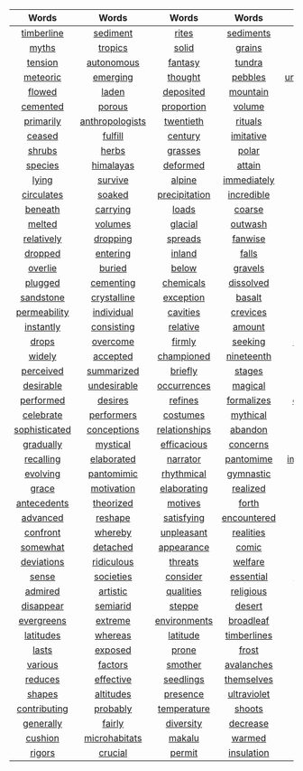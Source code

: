 | Words| Words| Words| Words| Words| Words| Words|
| :---: | :---: | :---: | :---: | :---: | :---: | :---: |
| [timberline](https://translate.google.com/#view=home&op=translate&sl=en&tl=zh-CN&text=timberline) | [sediment](https://translate.google.com/#view=home&op=translate&sl=en&tl=zh-CN&text=sediment) | [rites](https://translate.google.com/#view=home&op=translate&sl=en&tl=zh-CN&text=rites) | [sediments](https://translate.google.com/#view=home&op=translate&sl=en&tl=zh-CN&text=sediments) | [drain](https://translate.google.com/#view=home&op=translate&sl=en&tl=zh-CN&text=drain) | [ritual](https://translate.google.com/#view=home&op=translate&sl=en&tl=zh-CN&text=ritual) | [supernatural](https://translate.google.com/#view=home&op=translate&sl=en&tl=zh-CN&text=supernatural) | 
| [myths](https://translate.google.com/#view=home&op=translate&sl=en&tl=zh-CN&text=myths) | [tropics](https://translate.google.com/#view=home&op=translate&sl=en&tl=zh-CN&text=tropics) | [solid](https://translate.google.com/#view=home&op=translate&sl=en&tl=zh-CN&text=solid) | [grains](https://translate.google.com/#view=home&op=translate&sl=en&tl=zh-CN&text=grains) | [loose](https://translate.google.com/#view=home&op=translate&sl=en&tl=zh-CN&text=loose) | [saturated](https://translate.google.com/#view=home&op=translate&sl=en&tl=zh-CN&text=saturated) | [pores](https://translate.google.com/#view=home&op=translate&sl=en&tl=zh-CN&text=pores) | 
| [tension](https://translate.google.com/#view=home&op=translate&sl=en&tl=zh-CN&text=tension) | [autonomous](https://translate.google.com/#view=home&op=translate&sl=en&tl=zh-CN&text=autonomous) | [fantasy](https://translate.google.com/#view=home&op=translate&sl=en&tl=zh-CN&text=fantasy) | [tundra](https://translate.google.com/#view=home&op=translate&sl=en&tl=zh-CN&text=tundra) | [valleys](https://translate.google.com/#view=home&op=translate&sl=en&tl=zh-CN&text=valleys) | [temperatures](https://translate.google.com/#view=home&op=translate&sl=en&tl=zh-CN&text=temperatures) | [describe](https://translate.google.com/#view=home&op=translate&sl=en&tl=zh-CN&text=describe) | 
| [meteoric](https://translate.google.com/#view=home&op=translate&sl=en&tl=zh-CN&text=meteoric) | [emerging](https://translate.google.com/#view=home&op=translate&sl=en&tl=zh-CN&text=emerging) | [thought](https://translate.google.com/#view=home&op=translate&sl=en&tl=zh-CN&text=thought) | [pebbles](https://translate.google.com/#view=home&op=translate&sl=en&tl=zh-CN&text=pebbles) | [unconsolidated](https://translate.google.com/#view=home&op=translate&sl=en&tl=zh-CN&text=unconsolidated) | [gravel](https://translate.google.com/#view=home&op=translate&sl=en&tl=zh-CN&text=gravel) | [material](https://translate.google.com/#view=home&op=translate&sl=en&tl=zh-CN&text=material) | 
| [flowed](https://translate.google.com/#view=home&op=translate&sl=en&tl=zh-CN&text=flowed) | [laden](https://translate.google.com/#view=home&op=translate&sl=en&tl=zh-CN&text=laden) | [deposited](https://translate.google.com/#view=home&op=translate&sl=en&tl=zh-CN&text=deposited) | [mountain](https://translate.google.com/#view=home&op=translate&sl=en&tl=zh-CN&text=mountain) | [slows](https://translate.google.com/#view=home&op=translate&sl=en&tl=zh-CN&text=slows) | [slope](https://translate.google.com/#view=home&op=translate&sl=en&tl=zh-CN&text=slope) | [former](https://translate.google.com/#view=home&op=translate&sl=en&tl=zh-CN&text=former) | 
| [cemented](https://translate.google.com/#view=home&op=translate&sl=en&tl=zh-CN&text=cemented) | [porous](https://translate.google.com/#view=home&op=translate&sl=en&tl=zh-CN&text=porous) | [proportion](https://translate.google.com/#view=home&op=translate&sl=en&tl=zh-CN&text=proportion) | [volume](https://translate.google.com/#view=home&op=translate&sl=en&tl=zh-CN&text=volume) | [rocks](https://translate.google.com/#view=home&op=translate&sl=en&tl=zh-CN&text=rocks) | [porosity](https://translate.google.com/#view=home&op=translate&sl=en&tl=zh-CN&text=porosity) | [origins](https://translate.google.com/#view=home&op=translate&sl=en&tl=zh-CN&text=origins) | 
| [primarily](https://translate.google.com/#view=home&op=translate&sl=en&tl=zh-CN&text=primarily) | [anthropologists](https://translate.google.com/#view=home&op=translate&sl=en&tl=zh-CN&text=anthropologists) | [twentieth](https://translate.google.com/#view=home&op=translate&sl=en&tl=zh-CN&text=twentieth) | [rituals](https://translate.google.com/#view=home&op=translate&sl=en&tl=zh-CN&text=rituals) | [aesthetic](https://translate.google.com/#view=home&op=translate&sl=en&tl=zh-CN&text=aesthetic) | [proposed](https://translate.google.com/#view=home&op=translate&sl=en&tl=zh-CN&text=proposed) | [imitations](https://translate.google.com/#view=home&op=translate&sl=en&tl=zh-CN&text=imitations) | 
| [ceased](https://translate.google.com/#view=home&op=translate&sl=en&tl=zh-CN&text=ceased) | [fulfill](https://translate.google.com/#view=home&op=translate&sl=en&tl=zh-CN&text=fulfill) | [century](https://translate.google.com/#view=home&op=translate&sl=en&tl=zh-CN&text=century) | [imitative](https://translate.google.com/#view=home&op=translate&sl=en&tl=zh-CN&text=imitative) | [fiction](https://translate.google.com/#view=home&op=translate&sl=en&tl=zh-CN&text=fiction) | [permits](https://translate.google.com/#view=home&op=translate&sl=en&tl=zh-CN&text=permits) | [dramatic](https://translate.google.com/#view=home&op=translate&sl=en&tl=zh-CN&text=dramatic) | 
| [shrubs](https://translate.google.com/#view=home&op=translate&sl=en&tl=zh-CN&text=shrubs) | [herbs](https://translate.google.com/#view=home&op=translate&sl=en&tl=zh-CN&text=herbs) | [grasses](https://translate.google.com/#view=home&op=translate&sl=en&tl=zh-CN&text=grasses) | [polar](https://translate.google.com/#view=home&op=translate&sl=en&tl=zh-CN&text=polar) | [regions](https://translate.google.com/#view=home&op=translate&sl=en&tl=zh-CN&text=regions) | [advantage](https://translate.google.com/#view=home&op=translate&sl=en&tl=zh-CN&text=advantage) | [deciduous](https://translate.google.com/#view=home&op=translate&sl=en&tl=zh-CN&text=deciduous) | 
| [species](https://translate.google.com/#view=home&op=translate&sl=en&tl=zh-CN&text=species) | [himalayas](https://translate.google.com/#view=home&op=translate&sl=en&tl=zh-CN&text=himalayas) | [deformed](https://translate.google.com/#view=home&op=translate&sl=en&tl=zh-CN&text=deformed) | [attain](https://translate.google.com/#view=home&op=translate&sl=en&tl=zh-CN&text=attain) | [ridges](https://translate.google.com/#view=home&op=translate&sl=en&tl=zh-CN&text=ridges) | [velocity](https://translate.google.com/#view=home&op=translate&sl=en&tl=zh-CN&text=velocity) | [favorable](https://translate.google.com/#view=home&op=translate&sl=en&tl=zh-CN&text=favorable) | 
| [lying](https://translate.google.com/#view=home&op=translate&sl=en&tl=zh-CN&text=lying) | [survive](https://translate.google.com/#view=home&op=translate&sl=en&tl=zh-CN&text=survive) | [alpine](https://translate.google.com/#view=home&op=translate&sl=en&tl=zh-CN&text=alpine) | [immediately](https://translate.google.com/#view=home&op=translate&sl=en&tl=zh-CN&text=immediately) | [adjacent](https://translate.google.com/#view=home&op=translate&sl=en&tl=zh-CN&text=adjacent) | [saturates](https://translate.google.com/#view=home&op=translate&sl=en&tl=zh-CN&text=saturates) | [abundant](https://translate.google.com/#view=home&op=translate&sl=en&tl=zh-CN&text=abundant) | 
| [circulates](https://translate.google.com/#view=home&op=translate&sl=en&tl=zh-CN&text=circulates) | [soaked](https://translate.google.com/#view=home&op=translate&sl=en&tl=zh-CN&text=soaked) | [precipitation](https://translate.google.com/#view=home&op=translate&sl=en&tl=zh-CN&text=precipitation) | [incredible](https://translate.google.com/#view=home&op=translate&sl=en&tl=zh-CN&text=incredible) | [underfoot](https://translate.google.com/#view=home&op=translate&sl=en&tl=zh-CN&text=underfoot) | [commonest](https://translate.google.com/#view=home&op=translate&sl=en&tl=zh-CN&text=commonest) | [particles](https://translate.google.com/#view=home&op=translate&sl=en&tl=zh-CN&text=particles) | 
| [beneath](https://translate.google.com/#view=home&op=translate&sl=en&tl=zh-CN&text=beneath) | [carrying](https://translate.google.com/#view=home&op=translate&sl=en&tl=zh-CN&text=carrying) | [loads](https://translate.google.com/#view=home&op=translate&sl=en&tl=zh-CN&text=loads) | [coarse](https://translate.google.com/#view=home&op=translate&sl=en&tl=zh-CN&text=coarse) | [sheets](https://translate.google.com/#view=home&op=translate&sl=en&tl=zh-CN&text=sheets) | [covered](https://translate.google.com/#view=home&op=translate&sl=en&tl=zh-CN&text=covered) | [steadily](https://translate.google.com/#view=home&op=translate&sl=en&tl=zh-CN&text=steadily) | 
| [melted](https://translate.google.com/#view=home&op=translate&sl=en&tl=zh-CN&text=melted) | [volumes](https://translate.google.com/#view=home&op=translate&sl=en&tl=zh-CN&text=volumes) | [glacial](https://translate.google.com/#view=home&op=translate&sl=en&tl=zh-CN&text=glacial) | [outwash](https://translate.google.com/#view=home&op=translate&sl=en&tl=zh-CN&text=outwash) | [slowed](https://translate.google.com/#view=home&op=translate&sl=en&tl=zh-CN&text=slowed) | [emerges](https://translate.google.com/#view=home&op=translate&sl=en&tl=zh-CN&text=emerges) | [valley](https://translate.google.com/#view=home&op=translate&sl=en&tl=zh-CN&text=valley) | 
| [relatively](https://translate.google.com/#view=home&op=translate&sl=en&tl=zh-CN&text=relatively) | [dropping](https://translate.google.com/#view=home&op=translate&sl=en&tl=zh-CN&text=dropping) | [spreads](https://translate.google.com/#view=home&op=translate&sl=en&tl=zh-CN&text=spreads) | [fanwise](https://translate.google.com/#view=home&op=translate&sl=en&tl=zh-CN&text=fanwise) | [depositing](https://translate.google.com/#view=home&op=translate&sl=en&tl=zh-CN&text=depositing) | [smooth](https://translate.google.com/#view=home&op=translate&sl=en&tl=zh-CN&text=smooth) | [shaped](https://translate.google.com/#view=home&op=translate&sl=en&tl=zh-CN&text=shaped) | 
| [dropped](https://translate.google.com/#view=home&op=translate&sl=en&tl=zh-CN&text=dropped) | [entering](https://translate.google.com/#view=home&op=translate&sl=en&tl=zh-CN&text=entering) | [inland](https://translate.google.com/#view=home&op=translate&sl=en&tl=zh-CN&text=inland) | [falls](https://translate.google.com/#view=home&op=translate&sl=en&tl=zh-CN&text=falls) | [thick](https://translate.google.com/#view=home&op=translate&sl=en&tl=zh-CN&text=thick) | [lowland](https://translate.google.com/#view=home&op=translate&sl=en&tl=zh-CN&text=lowland) | [country](https://translate.google.com/#view=home&op=translate&sl=en&tl=zh-CN&text=country) | 
| [overlie](https://translate.google.com/#view=home&op=translate&sl=en&tl=zh-CN&text=overlie) | [buried](https://translate.google.com/#view=home&op=translate&sl=en&tl=zh-CN&text=buried) | [below](https://translate.google.com/#view=home&op=translate&sl=en&tl=zh-CN&text=below) | [gravels](https://translate.google.com/#view=home&op=translate&sl=en&tl=zh-CN&text=gravels) | [riverbed](https://translate.google.com/#view=home&op=translate&sl=en&tl=zh-CN&text=riverbed) | [sandbars](https://translate.google.com/#view=home&op=translate&sl=en&tl=zh-CN&text=sandbars) | [consolidated](https://translate.google.com/#view=home&op=translate&sl=en&tl=zh-CN&text=consolidated) | 
| [plugged](https://translate.google.com/#view=home&op=translate&sl=en&tl=zh-CN&text=plugged) | [cementing](https://translate.google.com/#view=home&op=translate&sl=en&tl=zh-CN&text=cementing) | [chemicals](https://translate.google.com/#view=home&op=translate&sl=en&tl=zh-CN&text=chemicals) | [dissolved](https://translate.google.com/#view=home&op=translate&sl=en&tl=zh-CN&text=dissolved) | [percolating](https://translate.google.com/#view=home&op=translate&sl=en&tl=zh-CN&text=percolating) | [consolidation](https://translate.google.com/#view=home&op=translate&sl=en&tl=zh-CN&text=consolidation) | [afterwards](https://translate.google.com/#view=home&op=translate&sl=en&tl=zh-CN&text=afterwards) | 
| [sandstone](https://translate.google.com/#view=home&op=translate&sl=en&tl=zh-CN&text=sandstone) | [crystalline](https://translate.google.com/#view=home&op=translate&sl=en&tl=zh-CN&text=crystalline) | [exception](https://translate.google.com/#view=home&op=translate&sl=en&tl=zh-CN&text=exception) | [basalt](https://translate.google.com/#view=home&op=translate&sl=en&tl=zh-CN&text=basalt) | [solidified](https://translate.google.com/#view=home&op=translate&sl=en&tl=zh-CN&text=solidified) | [volcanic](https://translate.google.com/#view=home&op=translate&sl=en&tl=zh-CN&text=volcanic) | [bubbles](https://translate.google.com/#view=home&op=translate&sl=en&tl=zh-CN&text=bubbles) | 
| [permeability](https://translate.google.com/#view=home&op=translate&sl=en&tl=zh-CN&text=permeability) | [individual](https://translate.google.com/#view=home&op=translate&sl=en&tl=zh-CN&text=individual) | [cavities](https://translate.google.com/#view=home&op=translate&sl=en&tl=zh-CN&text=cavities) | [crevices](https://translate.google.com/#view=home&op=translate&sl=en&tl=zh-CN&text=crevices) | [linking](https://translate.google.com/#view=home&op=translate&sl=en&tl=zh-CN&text=linking) | [clinging](https://translate.google.com/#view=home&op=translate&sl=en&tl=zh-CN&text=clinging) | [would](https://translate.google.com/#view=home&op=translate&sl=en&tl=zh-CN&text=would) | 
| [instantly](https://translate.google.com/#view=home&op=translate&sl=en&tl=zh-CN&text=instantly) | [consisting](https://translate.google.com/#view=home&op=translate&sl=en&tl=zh-CN&text=consisting) | [relative](https://translate.google.com/#view=home&op=translate&sl=en&tl=zh-CN&text=relative) | [amount](https://translate.google.com/#view=home&op=translate&sl=en&tl=zh-CN&text=amount) | [varies](https://translate.google.com/#view=home&op=translate&sl=en&tl=zh-CN&text=varies) | [greatly](https://translate.google.com/#view=home&op=translate&sl=en&tl=zh-CN&text=greatly) | [porosities](https://translate.google.com/#view=home&op=translate&sl=en&tl=zh-CN&text=porosities) | 
| [drops](https://translate.google.com/#view=home&op=translate&sl=en&tl=zh-CN&text=drops) | [overcome](https://translate.google.com/#view=home&op=translate&sl=en&tl=zh-CN&text=overcome) | [firmly](https://translate.google.com/#view=home&op=translate&sl=en&tl=zh-CN&text=firmly) | [seeking](https://translate.google.com/#view=home&op=translate&sl=en&tl=zh-CN&text=seeking) | [speculation](https://translate.google.com/#view=home&op=translate&sl=en&tl=zh-CN&text=speculation) | [concrete](https://translate.google.com/#view=home&op=translate&sl=en&tl=zh-CN&text=concrete) | [evidence](https://translate.google.com/#view=home&op=translate&sl=en&tl=zh-CN&text=evidence) | 
| [widely](https://translate.google.com/#view=home&op=translate&sl=en&tl=zh-CN&text=widely) | [accepted](https://translate.google.com/#view=home&op=translate&sl=en&tl=zh-CN&text=accepted) | [championed](https://translate.google.com/#view=home&op=translate&sl=en&tl=zh-CN&text=championed) | [nineteenth](https://translate.google.com/#view=home&op=translate&sl=en&tl=zh-CN&text=nineteenth) | [centuries](https://translate.google.com/#view=home&op=translate&sl=en&tl=zh-CN&text=centuries) | [envisions](https://translate.google.com/#view=home&op=translate&sl=en&tl=zh-CN&text=envisions) | [process](https://translate.google.com/#view=home&op=translate&sl=en&tl=zh-CN&text=process) | 
| [perceived](https://translate.google.com/#view=home&op=translate&sl=en&tl=zh-CN&text=perceived) | [summarized](https://translate.google.com/#view=home&op=translate&sl=en&tl=zh-CN&text=summarized) | [briefly](https://translate.google.com/#view=home&op=translate&sl=en&tl=zh-CN&text=briefly) | [stages](https://translate.google.com/#view=home&op=translate&sl=en&tl=zh-CN&text=stages) | [aware](https://translate.google.com/#view=home&op=translate&sl=en&tl=zh-CN&text=aware) | [causes](https://translate.google.com/#view=home&op=translate&sl=en&tl=zh-CN&text=causes) | [attributes](https://translate.google.com/#view=home&op=translate&sl=en&tl=zh-CN&text=attributes) | 
| [desirable](https://translate.google.com/#view=home&op=translate&sl=en&tl=zh-CN&text=desirable) | [undesirable](https://translate.google.com/#view=home&op=translate&sl=en&tl=zh-CN&text=undesirable) | [occurrences](https://translate.google.com/#view=home&op=translate&sl=en&tl=zh-CN&text=occurrences) | [magical](https://translate.google.com/#view=home&op=translate&sl=en&tl=zh-CN&text=magical) | [favor](https://translate.google.com/#view=home&op=translate&sl=en&tl=zh-CN&text=favor) | [perceiving](https://translate.google.com/#view=home&op=translate&sl=en&tl=zh-CN&text=perceiving) | [apparent](https://translate.google.com/#view=home&op=translate&sl=en&tl=zh-CN&text=apparent) | 
| [performed](https://translate.google.com/#view=home&op=translate&sl=en&tl=zh-CN&text=performed) | [desires](https://translate.google.com/#view=home&op=translate&sl=en&tl=zh-CN&text=desires) | [refines](https://translate.google.com/#view=home&op=translate&sl=en&tl=zh-CN&text=refines) | [formalizes](https://translate.google.com/#view=home&op=translate&sl=en&tl=zh-CN&text=formalizes) | [ceremonies](https://translate.google.com/#view=home&op=translate&sl=en&tl=zh-CN&text=ceremonies) | [frequently](https://translate.google.com/#view=home&op=translate&sl=en&tl=zh-CN&text=frequently) | [representatives](https://translate.google.com/#view=home&op=translate&sl=en&tl=zh-CN&text=representatives) | 
| [celebrate](https://translate.google.com/#view=home&op=translate&sl=en&tl=zh-CN&text=celebrate) | [performers](https://translate.google.com/#view=home&op=translate&sl=en&tl=zh-CN&text=performers) | [costumes](https://translate.google.com/#view=home&op=translate&sl=en&tl=zh-CN&text=costumes) | [mythical](https://translate.google.com/#view=home&op=translate&sl=en&tl=zh-CN&text=mythical) | [characters](https://translate.google.com/#view=home&op=translate&sl=en&tl=zh-CN&text=characters) | [accompanying](https://translate.google.com/#view=home&op=translate&sl=en&tl=zh-CN&text=accompanying) | [celebrations](https://translate.google.com/#view=home&op=translate&sl=en&tl=zh-CN&text=celebrations) | 
| [sophisticated](https://translate.google.com/#view=home&op=translate&sl=en&tl=zh-CN&text=sophisticated) | [conceptions](https://translate.google.com/#view=home&op=translate&sl=en&tl=zh-CN&text=conceptions) | [relationships](https://translate.google.com/#view=home&op=translate&sl=en&tl=zh-CN&text=relationships) | [abandon](https://translate.google.com/#view=home&op=translate&sl=en&tl=zh-CN&text=abandon) | [divorced](https://translate.google.com/#view=home&op=translate&sl=en&tl=zh-CN&text=divorced) | [thereafter](https://translate.google.com/#view=home&op=translate&sl=en&tl=zh-CN&text=thereafter) | [entertainment](https://translate.google.com/#view=home&op=translate&sl=en&tl=zh-CN&text=entertainment) | 
| [gradually](https://translate.google.com/#view=home&op=translate&sl=en&tl=zh-CN&text=gradually) | [mystical](https://translate.google.com/#view=home&op=translate&sl=en&tl=zh-CN&text=mystical) | [efficacious](https://translate.google.com/#view=home&op=translate&sl=en&tl=zh-CN&text=efficacious) | [concerns](https://translate.google.com/#view=home&op=translate&sl=en&tl=zh-CN&text=concerns) | [storytelling](https://translate.google.com/#view=home&op=translate&sl=en&tl=zh-CN&text=storytelling) | [alternative](https://translate.google.com/#view=home&op=translate&sl=en&tl=zh-CN&text=alternative) | [pleasures](https://translate.google.com/#view=home&op=translate&sl=en&tl=zh-CN&text=pleasures) | 
| [recalling](https://translate.google.com/#view=home&op=translate&sl=en&tl=zh-CN&text=recalling) | [elaborated](https://translate.google.com/#view=home&op=translate&sl=en&tl=zh-CN&text=elaborated) | [narrator](https://translate.google.com/#view=home&op=translate&sl=en&tl=zh-CN&text=narrator) | [pantomime](https://translate.google.com/#view=home&op=translate&sl=en&tl=zh-CN&text=pantomime) | [impersonation](https://translate.google.com/#view=home&op=translate&sl=en&tl=zh-CN&text=impersonation) | [eventually](https://translate.google.com/#view=home&op=translate&sl=en&tl=zh-CN&text=eventually) | [assumed](https://translate.google.com/#view=home&op=translate&sl=en&tl=zh-CN&text=assumed) | 
| [evolving](https://translate.google.com/#view=home&op=translate&sl=en&tl=zh-CN&text=evolving) | [pantomimic](https://translate.google.com/#view=home&op=translate&sl=en&tl=zh-CN&text=pantomimic) | [rhythmical](https://translate.google.com/#view=home&op=translate&sl=en&tl=zh-CN&text=rhythmical) | [gymnastic](https://translate.google.com/#view=home&op=translate&sl=en&tl=zh-CN&text=gymnastic) | [admiration](https://translate.google.com/#view=home&op=translate&sl=en&tl=zh-CN&text=admiration) | [performer](https://translate.google.com/#view=home&op=translate&sl=en&tl=zh-CN&text=performer) | [virtuosity](https://translate.google.com/#view=home&op=translate&sl=en&tl=zh-CN&text=virtuosity) | 
| [grace](https://translate.google.com/#view=home&op=translate&sl=en&tl=zh-CN&text=grace) | [motivation](https://translate.google.com/#view=home&op=translate&sl=en&tl=zh-CN&text=motivation) | [elaborating](https://translate.google.com/#view=home&op=translate&sl=en&tl=zh-CN&text=elaborating) | [realized](https://translate.google.com/#view=home&op=translate&sl=en&tl=zh-CN&text=realized) | [theatrical](https://translate.google.com/#view=home&op=translate&sl=en&tl=zh-CN&text=theatrical) | [performances](https://translate.google.com/#view=home&op=translate&sl=en&tl=zh-CN&text=performances) | [exploring](https://translate.google.com/#view=home&op=translate&sl=en&tl=zh-CN&text=exploring) | 
| [antecedents](https://translate.google.com/#view=home&op=translate&sl=en&tl=zh-CN&text=antecedents) | [theorized](https://translate.google.com/#view=home&op=translate&sl=en&tl=zh-CN&text=theorized) | [motives](https://translate.google.com/#view=home&op=translate&sl=en&tl=zh-CN&text=motives) | [forth](https://translate.google.com/#view=home&op=translate&sl=en&tl=zh-CN&text=forth) | [aristotle](https://translate.google.com/#view=home&op=translate&sl=en&tl=zh-CN&text=aristotle) | [pleasure](https://translate.google.com/#view=home&op=translate&sl=en&tl=zh-CN&text=pleasure) | [imitating](https://translate.google.com/#view=home&op=translate&sl=en&tl=zh-CN&text=imitating) | 
| [advanced](https://translate.google.com/#view=home&op=translate&sl=en&tl=zh-CN&text=advanced) | [reshape](https://translate.google.com/#view=home&op=translate&sl=en&tl=zh-CN&text=reshape) | [satisfying](https://translate.google.com/#view=home&op=translate&sl=en&tl=zh-CN&text=satisfying) | [encountered](https://translate.google.com/#view=home&op=translate&sl=en&tl=zh-CN&text=encountered) | [drama](https://translate.google.com/#view=home&op=translate&sl=en&tl=zh-CN&text=drama) | [objectify](https://translate.google.com/#view=home&op=translate&sl=en&tl=zh-CN&text=objectify) | [anxieties](https://translate.google.com/#view=home&op=translate&sl=en&tl=zh-CN&text=anxieties) | 
| [confront](https://translate.google.com/#view=home&op=translate&sl=en&tl=zh-CN&text=confront) | [whereby](https://translate.google.com/#view=home&op=translate&sl=en&tl=zh-CN&text=whereby) | [unpleasant](https://translate.google.com/#view=home&op=translate&sl=en&tl=zh-CN&text=unpleasant) | [realities](https://translate.google.com/#view=home&op=translate&sl=en&tl=zh-CN&text=realities) | [instinct](https://translate.google.com/#view=home&op=translate&sl=en&tl=zh-CN&text=instinct) | [penchant](https://translate.google.com/#view=home&op=translate&sl=en&tl=zh-CN&text=penchant) | [explanations](https://translate.google.com/#view=home&op=translate&sl=en&tl=zh-CN&text=explanations) | 
| [somewhat](https://translate.google.com/#view=home&op=translate&sl=en&tl=zh-CN&text=somewhat) | [detached](https://translate.google.com/#view=home&op=translate&sl=en&tl=zh-CN&text=detached) | [appearance](https://translate.google.com/#view=home&op=translate&sl=en&tl=zh-CN&text=appearance) | [comic](https://translate.google.com/#view=home&op=translate&sl=en&tl=zh-CN&text=comic) | [comedy](https://translate.google.com/#view=home&op=translate&sl=en&tl=zh-CN&text=comedy) | [sufficient](https://translate.google.com/#view=home&op=translate&sl=en&tl=zh-CN&text=sufficient) | [detachment](https://translate.google.com/#view=home&op=translate&sl=en&tl=zh-CN&text=detachment) | 
| [deviations](https://translate.google.com/#view=home&op=translate&sl=en&tl=zh-CN&text=deviations) | [ridiculous](https://translate.google.com/#view=home&op=translate&sl=en&tl=zh-CN&text=ridiculous) | [threats](https://translate.google.com/#view=home&op=translate&sl=en&tl=zh-CN&text=threats) | [welfare](https://translate.google.com/#view=home&op=translate&sl=en&tl=zh-CN&text=welfare) | [entire](https://translate.google.com/#view=home&op=translate&sl=en&tl=zh-CN&text=entire) | [contributes](https://translate.google.com/#view=home&op=translate&sl=en&tl=zh-CN&text=contributes) | [emergence](https://translate.google.com/#view=home&op=translate&sl=en&tl=zh-CN&text=emergence) | 
| [sense](https://translate.google.com/#view=home&op=translate&sl=en&tl=zh-CN&text=sense) | [societies](https://translate.google.com/#view=home&op=translate&sl=en&tl=zh-CN&text=societies) | [consider](https://translate.google.com/#view=home&op=translate&sl=en&tl=zh-CN&text=consider) | [essential](https://translate.google.com/#view=home&op=translate&sl=en&tl=zh-CN&text=essential) | [abandoned](https://translate.google.com/#view=home&op=translate&sl=en&tl=zh-CN&text=abandoned) | [nevertheless](https://translate.google.com/#view=home&op=translate&sl=en&tl=zh-CN&text=nevertheless) | [retained](https://translate.google.com/#view=home&op=translate&sl=en&tl=zh-CN&text=retained) | 
| [admired](https://translate.google.com/#view=home&op=translate&sl=en&tl=zh-CN&text=admired) | [artistic](https://translate.google.com/#view=home&op=translate&sl=en&tl=zh-CN&text=artistic) | [qualities](https://translate.google.com/#view=home&op=translate&sl=en&tl=zh-CN&text=qualities) | [religious](https://translate.google.com/#view=home&op=translate&sl=en&tl=zh-CN&text=religious) | [vegetation](https://translate.google.com/#view=home&op=translate&sl=en&tl=zh-CN&text=vegetation) | [treeless](https://translate.google.com/#view=home&op=translate&sl=en&tl=zh-CN&text=treeless) | [vertical](https://translate.google.com/#view=home&op=translate&sl=en&tl=zh-CN&text=vertical) | 
| [disappear](https://translate.google.com/#view=home&op=translate&sl=en&tl=zh-CN&text=disappear) | [semiarid](https://translate.google.com/#view=home&op=translate&sl=en&tl=zh-CN&text=semiarid) | [steppe](https://translate.google.com/#view=home&op=translate&sl=en&tl=zh-CN&text=steppe) | [desert](https://translate.google.com/#view=home&op=translate&sl=en&tl=zh-CN&text=desert) | [moisture](https://translate.google.com/#view=home&op=translate&sl=en&tl=zh-CN&text=moisture) | [subtropics](https://translate.google.com/#view=home&op=translate&sl=en&tl=zh-CN&text=subtropics) | [moist](https://translate.google.com/#view=home&op=translate&sl=en&tl=zh-CN&text=moist) | 
| [evergreens](https://translate.google.com/#view=home&op=translate&sl=en&tl=zh-CN&text=evergreens) | [extreme](https://translate.google.com/#view=home&op=translate&sl=en&tl=zh-CN&text=extreme) | [environments](https://translate.google.com/#view=home&op=translate&sl=en&tl=zh-CN&text=environments) | [broadleaf](https://translate.google.com/#view=home&op=translate&sl=en&tl=zh-CN&text=broadleaf) | [birch](https://translate.google.com/#view=home&op=translate&sl=en&tl=zh-CN&text=birch) | [twisted](https://translate.google.com/#view=home&op=translate&sl=en&tl=zh-CN&text=twisted) | [particularly](https://translate.google.com/#view=home&op=translate&sl=en&tl=zh-CN&text=particularly) | 
| [latitudes](https://translate.google.com/#view=home&op=translate&sl=en&tl=zh-CN&text=latitudes) | [whereas](https://translate.google.com/#view=home&op=translate&sl=en&tl=zh-CN&text=whereas) | [latitude](https://translate.google.com/#view=home&op=translate&sl=en&tl=zh-CN&text=latitude) | [timberlines](https://translate.google.com/#view=home&op=translate&sl=en&tl=zh-CN&text=timberlines) | [strongly](https://translate.google.com/#view=home&op=translate&sl=en&tl=zh-CN&text=strongly) | [influenced](https://translate.google.com/#view=home&op=translate&sl=en&tl=zh-CN&text=influenced) | [duration](https://translate.google.com/#view=home&op=translate&sl=en&tl=zh-CN&text=duration) | 
| [lasts](https://translate.google.com/#view=home&op=translate&sl=en&tl=zh-CN&text=lasts) | [exposed](https://translate.google.com/#view=home&op=translate&sl=en&tl=zh-CN&text=exposed) | [prone](https://translate.google.com/#view=home&op=translate&sl=en&tl=zh-CN&text=prone) | [frost](https://translate.google.com/#view=home&op=translate&sl=en&tl=zh-CN&text=frost) | [universally](https://translate.google.com/#view=home&op=translate&sl=en&tl=zh-CN&text=universally) | [explanation](https://translate.google.com/#view=home&op=translate&sl=en&tl=zh-CN&text=explanation) | [cessation](https://translate.google.com/#view=home&op=translate&sl=en&tl=zh-CN&text=cessation) | 
| [various](https://translate.google.com/#view=home&op=translate&sl=en&tl=zh-CN&text=various) | [factors](https://translate.google.com/#view=home&op=translate&sl=en&tl=zh-CN&text=factors) | [smother](https://translate.google.com/#view=home&op=translate&sl=en&tl=zh-CN&text=smother) | [avalanches](https://translate.google.com/#view=home&op=translate&sl=en&tl=zh-CN&text=avalanches) | [creep](https://translate.google.com/#view=home&op=translate&sl=en&tl=zh-CN&text=creep) | [damage](https://translate.google.com/#view=home&op=translate&sl=en&tl=zh-CN&text=damage) | [destroy](https://translate.google.com/#view=home&op=translate&sl=en&tl=zh-CN&text=destroy) | 
| [reduces](https://translate.google.com/#view=home&op=translate&sl=en&tl=zh-CN&text=reduces) | [effective](https://translate.google.com/#view=home&op=translate&sl=en&tl=zh-CN&text=effective) | [seedlings](https://translate.google.com/#view=home&op=translate&sl=en&tl=zh-CN&text=seedlings) | [themselves](https://translate.google.com/#view=home&op=translate&sl=en&tl=zh-CN&text=themselves) | [altitude](https://translate.google.com/#view=home&op=translate&sl=en&tl=zh-CN&text=altitude) | [stress](https://translate.google.com/#view=home&op=translate&sl=en&tl=zh-CN&text=stress) | [evident](https://translate.google.com/#view=home&op=translate&sl=en&tl=zh-CN&text=evident) | 
| [shapes](https://translate.google.com/#view=home&op=translate&sl=en&tl=zh-CN&text=shapes) | [altitudes](https://translate.google.com/#view=home&op=translate&sl=en&tl=zh-CN&text=altitudes) | [presence](https://translate.google.com/#view=home&op=translate&sl=en&tl=zh-CN&text=presence) | [ultraviolet](https://translate.google.com/#view=home&op=translate&sl=en&tl=zh-CN&text=ultraviolet) | [elevation](https://translate.google.com/#view=home&op=translate&sl=en&tl=zh-CN&text=elevation) | [browsing](https://translate.google.com/#view=home&op=translate&sl=en&tl=zh-CN&text=browsing) | [grazing](https://translate.google.com/#view=home&op=translate&sl=en&tl=zh-CN&text=grazing) | 
| [contributing](https://translate.google.com/#view=home&op=translate&sl=en&tl=zh-CN&text=contributing) | [probably](https://translate.google.com/#view=home&op=translate&sl=en&tl=zh-CN&text=probably) | [temperature](https://translate.google.com/#view=home&op=translate&sl=en&tl=zh-CN&text=temperature) | [shoots](https://translate.google.com/#view=home&op=translate&sl=en&tl=zh-CN&text=shoots) | [mature](https://translate.google.com/#view=home&op=translate&sl=en&tl=zh-CN&text=mature) | [sufficiently](https://translate.google.com/#view=home&op=translate&sl=en&tl=zh-CN&text=sufficiently) | [months](https://translate.google.com/#view=home&op=translate&sl=en&tl=zh-CN&text=months) | 
| [generally](https://translate.google.com/#view=home&op=translate&sl=en&tl=zh-CN&text=generally) | [fairly](https://translate.google.com/#view=home&op=translate&sl=en&tl=zh-CN&text=fairly) | [diversity](https://translate.google.com/#view=home&op=translate&sl=en&tl=zh-CN&text=diversity) | [decrease](https://translate.google.com/#view=home&op=translate&sl=en&tl=zh-CN&text=decrease) | [occasional](https://translate.google.com/#view=home&op=translate&sl=en&tl=zh-CN&text=occasional) | [lichens](https://translate.google.com/#view=home&op=translate&sl=en&tl=zh-CN&text=lichens) | [prostrate](https://translate.google.com/#view=home&op=translate&sl=en&tl=zh-CN&text=prostrate) | 
| [cushion](https://translate.google.com/#view=home&op=translate&sl=en&tl=zh-CN&text=cushion) | [microhabitats](https://translate.google.com/#view=home&op=translate&sl=en&tl=zh-CN&text=microhabitats) | [makalu](https://translate.google.com/#view=home&op=translate&sl=en&tl=zh-CN&text=makalu) | [warmed](https://translate.google.com/#view=home&op=translate&sl=en&tl=zh-CN&text=warmed) | [snowdrifts](https://translate.google.com/#view=home&op=translate&sl=en&tl=zh-CN&text=snowdrifts) | [striking](https://translate.google.com/#view=home&op=translate&sl=en&tl=zh-CN&text=striking) | [characteristic](https://translate.google.com/#view=home&op=translate&sl=en&tl=zh-CN&text=characteristic) | 
| [rigors](https://translate.google.com/#view=home&op=translate&sl=en&tl=zh-CN&text=rigors) | [crucial](https://translate.google.com/#view=home&op=translate&sl=en&tl=zh-CN&text=crucial) | [permit](https://translate.google.com/#view=home&op=translate&sl=en&tl=zh-CN&text=permit) | [insulation](https://translate.google.com/#view=home&op=translate&sl=en&tl=zh-CN&text=insulation) | [equatorial](https://translate.google.com/#view=home&op=translate&sl=en&tl=zh-CN&text=equatorial) | [prevalent](https://translate.google.com/#view=home&op=translate&sl=en&tl=zh-CN&text=prevalent) 